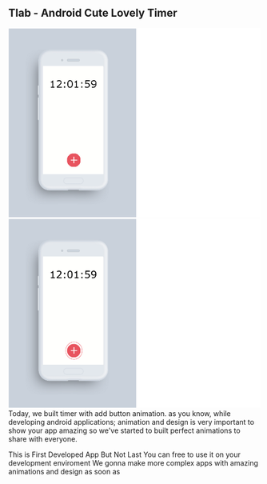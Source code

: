 ## Tlab - Android Cute Lovely Timer
![Overview](./sources/Tlab_timer_overview.png)
![Overview](./sources/animated_timer_overview.png)
Today, we built timer with add button animation.
as you know, while developing android applications; animation and design is very important to show your app amazing so we've started to built perfect animations to  share with everyone.

This is First Developed App But Not Last 
You can free to use it on your development enviroment
We gonna make more complex apps with amazing animations and design  as soon as







